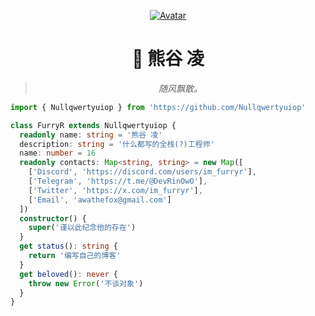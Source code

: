 <div align="center">

[![Avatar](https://avatars.githubusercontent.com/u/55276797?v=4)](https://github.com/FurryR)

# 🐺 熊谷 凌

> _随风飘散。_

</div>

```typescript
import { Nullqwertyuiop } from 'https://github.com/Nullqwertyuiop'

class FurryR extends Nullqwertyuiop {
  readonly name: string = '熊谷 凌'
  description: string = '什么都写的全栈(?)工程师'
  name: number = 16
  readonly contacts: Map<string, string> = new Map([
    ['Discord', 'https://discord.com/users/im_furryr'],
    ['Telegram', 'https://t.me/@DevRinOwO'],
    ['Twitter', 'https://x.com/im_furryr'],
    ['Email', 'awathefox@gmail.com']
  ])
  constructor() {
    super('谨以此纪念他的存在')
  }
  get status(): string {
    return '编写自己的博客'
  }
  get beloved(): never {
    throw new Error('不谈对象')
  }
}
```
